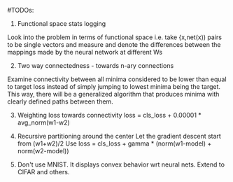 #TODOs:

1. Functional space stats logging

Look into the problem in terms of functional space i.e. take {x,net(x)) pairs to be single vectors and measure and denote the differences between the mappings made by the neural network at different Ws

2. Two way connectedness - towards n-ary connections

Examine connectivity between all minima considered to be lower than equal to target loss instead of simply jumping to lowest minima being the target. This way, there will be a generalized algorithm that produces minima with clearly defined paths between them.  

3. Weighting loss towards connectivity
loss = cls_loss + 0.00001 * avg_norm(w1-w2) 

4. Recursive partitioning around the center
Let the gradient descent start from (w1+w2)/2
Use loss = cls_loss + gamma * (norm(w1-model) + norm(w2-model))

5. Don't use MNIST. It displays convex behavior wrt neural nets. Extend to CIFAR and others.
